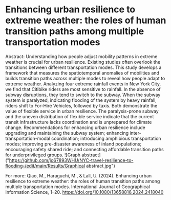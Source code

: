 # Enhancing urban resilience to extreme weather: the roles of human transition paths among multiple transportation modes

Abstract: Understanding how people adjust mobility patterns in extreme weather is crucial for urban resilience. Existing studies often overlook the transitions between different transportation modes. This study develops a framework that measures the spatiotemporal anomalies of mobilities and builds transition paths across multiple modes to reveal how people adapt to extreme weather. Analyzing four extreme rainfall events in New York City, we find that Citibike riders are most sensitive to rainfall. In the absence of subway disruptions, they tend to switch to the subway. When the subway system is paralyzed, indicating flooding of the system by heavy rainfall, riders shift to For-Hire Vehicles, followed by taxis. Both demonstrate the value of flexible service in urban resilience. The paralysis-prone subway and the uneven distribution of flexible service indicate that the current transit infrastructure lacks coordination and is unprepared for climate change. Recommendations for enhancing urban resilience include upgrading and maintaining the subway system; enhancing inter-transportation-modal coordination; introducing amphibious transportation modes; improving pre-disaster awareness of inland populations; encouraging safety shared ride; and connecting affordable transition paths for underprivileged groups. 
![Graph abstract]("https://github.com/jo67893WHU/NYC-travel-resilience-to-flooding-/edit/main/Results/Graphical abstract.jpg")

For more:
Qiao, M., Haraguchi, M., & Lall, U. (2024). Enhancing urban resilience to extreme weather: the roles of human transition paths among multiple transportation modes. International Journal of Geographical Information Science, 1–20. https://doi.org/10.1080/13658816.2024.2418040
